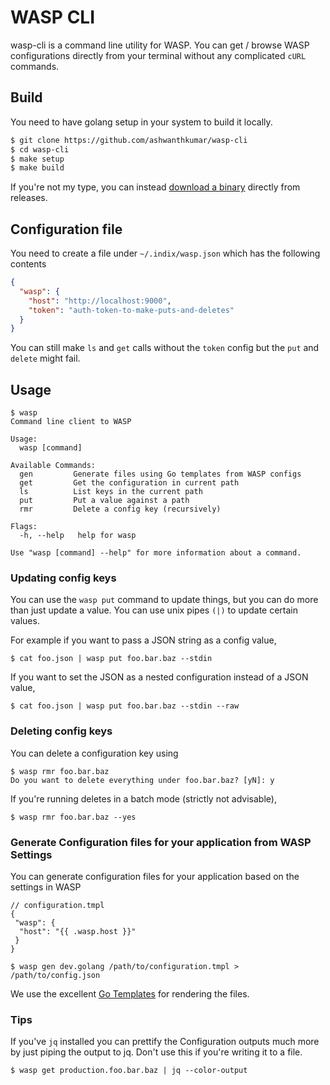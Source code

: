 # WASP CLI
wasp-cli is a command line utility for WASP. You can get / browse WASP configurations directly from your terminal without any complicated `cURL` commands. 

## Build
You need to have golang setup in your system to build it locally. 

```bash
$ git clone https://github.com/ashwanthkumar/wasp-cli
$ cd wasp-cli
$ make setup
$ make build
```

If you're not my type, you can instead [download a binary](https://github.com/ashwanthkumar/wasp-cli/releases) directly from releases. 

## Configuration file
You need to create a file under `~/.indix/wasp.json` which has the following contents
```json
{
  "wasp": {
    "host": "http://localhost:9000",
    "token": "auth-token-to-make-puts-and-deletes"
  }
}
```

You can still make `ls` and `get` calls without the `token` config but the `put` and `delete` might fail. 

## Usage

```
$ wasp
Command line client to WASP

Usage:
  wasp [command]

Available Commands:
  gen         Generate files using Go templates from WASP configs
  get         Get the configuration in current path
  ls          List keys in the current path
  put         Put a value against a path
  rmr         Delete a config key (recursively)

Flags:
  -h, --help   help for wasp

Use "wasp [command] --help" for more information about a command.
```

### Updating config keys
You can use the `wasp put` command to update things, but you can do more than just update a value. You can use unix pipes `(|)` to update certain values. 

For example if you want to pass a JSON string as a config value, 
```
$ cat foo.json | wasp put foo.bar.baz --stdin
```

If you want to set the JSON as a nested configuration instead of a JSON value,
```
$ cat foo.json | wasp put foo.bar.baz --stdin --raw
```

### Deleting config keys
You can delete a configuration key using
```
$ wasp rmr foo.bar.baz
Do you want to delete everything under foo.bar.baz? [yN]: y
```

If you're running deletes in a batch mode (strictly not advisable),
```
$ wasp rmr foo.bar.baz --yes
```

### Generate Configuration files for your application from WASP Settings
You can generate configuration files for your application based on the settings in WASP
```
// configuration.tmpl
{
 "wasp": {
  "host": "{{ .wasp.host }}"
 }
}

$ wasp gen dev.golang /path/to/configuration.tmpl > /path/to/config.json
```

We use the excellent [Go Templates](https://golang.org/pkg/text/template/) for rendering the files.

### Tips
If you've `jq` installed you can prettify the Configuration outputs much more by just piping the output to jq. Don't use this if you're writing it to a file.
```
$ wasp get production.foo.bar.baz | jq --color-output
```
